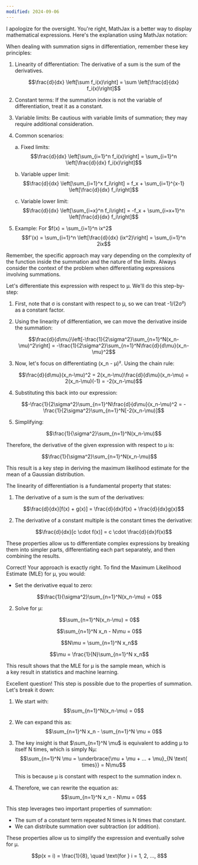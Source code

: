 ```yaml
---
modified: 2024-09-06
---
```

I apologize for the oversight. You're right, MathJax is a better way to display mathematical expressions. Here's the explanation using MathJax notation:

When dealing with summation signs in differentiation, remember these key principles:

1. Linearity of differentiation:
   The derivative of a sum is the sum of the derivatives.

   $$\frac{d}{dx} \left[\sum f_i(x)\right] = \sum \left[\frac{d}{dx} f_i(x)\right]$$

2. Constant terms:
   If the summation index is not the variable of differentiation, treat it as a constant.

3. Variable limits:
   Be cautious with variable limits of summation; they may require additional consideration.

4. Common scenarios:

   a. Fixed limits:
   $$\frac{d}{dx} \left[\sum_{i=1}^n f_i(x)\right] = \sum_{i=1}^n \left[\frac{d}{dx} f_i(x)\right]$$

   b. Variable upper limit:
   $$\frac{d}{dx} \left[\sum_{i=1}^x f_i\right] = f_x + \sum_{i=1}^{x-1} \left[\frac{d}{dx} f_i\right]$$

   c. Variable lower limit:
   $$\frac{d}{dx} \left[\sum_{i=x}^n f_i\right] = -f_x + \sum_{i=x+1}^n \left[\frac{d}{dx} f_i\right]$$

5. Example:
   For $f(x) = \sum_{i=1}^n ix^2$
   $$f'(x) = \sum_{i=1}^n \left[\frac{d}{dx} (ix^2)\right] = \sum_{i=1}^n 2ix$$

Remember, the specific approach may vary depending on the complexity of the function inside the summation and the nature of the limits. Always consider the context of the problem when differentiating expressions involving summations.

Let's differentiate this expression with respect to μ. We'll do this step-by-step:

1) First, note that σ is constant with respect to μ, so we can treat -1/(2σ²) as a constant factor.

2) Using the linearity of differentiation, we can move the derivative inside the summation:

   $$\frac{d}{d\mu}\left[-\frac{1}{2\sigma^2}\sum_{n=1}^N(x_n-\mu)^2\right] = -\frac{1}{2\sigma^2}\sum_{n=1}^N\frac{d}{d\mu}(x_n-\mu)^2$$

3) Now, let's focus on differentiating (x_n - μ)². Using the chain rule:

   $$\frac{d}{d\mu}(x_n-\mu)^2 = 2(x_n-\mu)\frac{d}{d\mu}(x_n-\mu) = 2(x_n-\mu)(-1) = -2(x_n-\mu)$$

4) Substituting this back into our expression:

   $$-\frac{1}{2\sigma^2}\sum_{n=1}^N\frac{d}{d\mu}(x_n-\mu)^2 = -\frac{1}{2\sigma^2}\sum_{n=1}^N[-2(x_n-\mu)]$$

5) Simplifying:

   $$\frac{1}{\sigma^2}\sum_{n=1}^N(x_n-\mu)$$

Therefore, the derivative of the given expression with respect to μ is:

$$\frac{1}{\sigma^2}\sum_{n=1}^N(x_n-\mu)$$

This result is a key step in deriving the maximum likelihood estimate for the mean of a Gaussian distribution.

The linearity of differentiation is a fundamental property that states:

1. The derivative of a sum is the sum of the derivatives:

   $$\frac{d}{dx}[f(x) + g(x)] = \frac{d}{dx}f(x) + \frac{d}{dx}g(x)$$

2. The derivative of a constant multiple is the constant times the derivative:

   $$\frac{d}{dx}[c \cdot f(x)] = c \cdot \frac{d}{dx}f(x)$$

These properties allow us to differentiate complex expressions by breaking them into simpler parts, differentiating each part separately, and then combining the results.

Correct! Your approach is exactly right. To find the Maximum Likelihood Estimate (MLE) for μ, you would:

- Set the derivative equal to zero:

$$\frac{1}{\sigma^2}\sum_{n=1}^N(x_n-\mu) = 0$$

2. Solve for μ:

$$\sum_{n=1}^N(x_n-\mu) = 0$$

$$\sum_{n=1}^N x_n - N\mu = 0$$

$$N\mu = \sum_{n=1}^N x_n$$

$$\mu = \frac{1}{N}\sum_{n=1}^N x_n$$

This result shows that the MLE for μ is the sample mean, which is a key result in statistics and machine learning.

Excellent question! This step is possible due to the properties of summation. Let's break it down:

1. We start with:
   $$\sum_{n=1}^N(x_n-\mu) = 0$$

2. We can expand this as:
   $$\sum_{n=1}^N x_n - \sum_{n=1}^N \mu = 0$$

3. The key insight is that $\sum_{n=1}^N \mu$ is equivalent to adding μ to itself N times, which is simply Nμ:
   $$\sum_{n=1}^N \mu = \underbrace{\mu + \mu + ... + \mu}_{N \text{ times}} = N\mu$$

   This is because μ is constant with respect to the summation index n.

4. Therefore, we can rewrite the equation as:
   $$\sum_{n=1}^N x_n - N\mu = 0$$

This step leverages two important properties of summation:
- The sum of a constant term repeated N times is N times that constant.
- We can distribute summation over subtraction (or addition).

These properties allow us to simplify the expression and eventually solve for μ.

$$p(x = i) = \frac{1}{8}, \quad \text{for } i = 1, 2, ..., 8$$